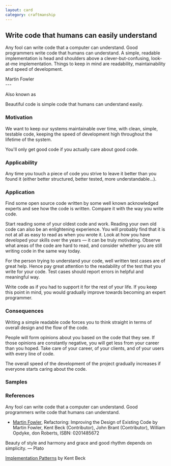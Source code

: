 ```yaml
---
layout: card
category: craftmanship
---
```

Write code that humans can easily understand
---
<div class="blockquote">
<p>Any fool can write code that a computer can
        understand. Good programmers write code that humans can
        understand.
        A simple, readable implementation is head and shoulders
        above a clever-but-confusing, look-at-me implementation.
        Things to keep in mind are readability, maintainability and speed of development.</p>
</div>
<div class="attribution">Martin Fowler</div>
---

Also known as

Beautiful code is simple code that humans can understand easily.

### Motivation

We want to keep our systems maintainable over time, with clean, simple, testable code, keeping the speed of development high throughout the lifetime of the system.

You'll only get good code if you actually care about good code.

### Applicability

Any time you touch a piece of code you strive to leave it better than you found it (either better structured, better tested, more understandable...).

### Application

Find some open source code written by some well known acknowledged experts and see how the code is written. Compare it with the way you write code.

Start reading some of your oldest code and work. Reading your own old code can also be an enlightening experience. You will probably find that it is not at all as easy to read as when you wrote it. Look at how you have developed your skills over the years — it can be truly motivating. Observe what areas of the code are hard to read, and consider whether you are still writing code in the same way today.

For the person trying to understand your code, well written test cases are of great help. Hence pay great attention to the readability of the test that you write for your code. Test cases should report errors in helpful and meaningful way.

Write code as if you had to support it for the rest of your life. If you keep this point in mind, you would gradually improve towards becoming an expert programmer.

### Consequences

Writing a simple readable code forces you to think straight in terms of overall design and the flow of the code.

People will form opinions about you based on the code that they see. If those opinions are constantly negative, you will get less from your career than you hoped. Take care of your career, of your clients, and of your users with every line of code.

The overall speed of the development of the project gradually increases if everyone starts caring about the code.

### Samples

### References

Any fool can write code that a computer can understand. Good programmers write code that humans can understand.
- [Martin Fowler](http://www.softwarequotes.com/showquotes.aspx?id=573&name=Fowler,Martin), Refactoring: Improving the Design of Existing Code by Martin Fowler, Kent Beck (Contributor), John Brant (Contributor), William Opdyke, don Roberts, ISBN: 0201485672

Beauty of style and harmony and grace and good rhythm depends on simplicity. — Plato

[Implementation Patterns](http://www.informit.com/title/0321413091) by Kent Beck


